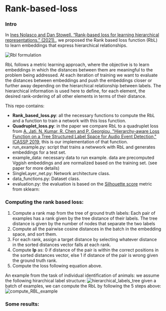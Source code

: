 # Rank-based-loss
### Intro

In [Ines Nolasco and Dan Stowell. “Rank-based loss for learning hierarchical representations.” (2021).](https://arxiv.org/abs/2110.05941), we proposed the Rank based loss function (RbL) to learn embeddings that express hierarchical relationships.

![Rbl formulation](https://user-images.githubusercontent.com/33712250/137119430-3b18ca80-4e1d-4ef1-9454-8ab57c272842.png)

RbL follows a metric learning approach, where the objective is to learn embeddings in which the distances between them are meaningful to the problem being addressed. At each iteration of training we want to evaluate the distances between embeddings and push the embeddings closer or further away depending on the hierarchical relationship between labels. The hierarchical information is used here to define, for each element, the desired rank-ordering of all other elements in terms of their distance.

This repo contains:    
- **Rank_based_loss.py**: all the necessary functions to compute the RbL and a function to train a network with this loss function.
- **Quadruplet_loss.py**: in the paper we compare RbL to a quadruplet loss from [A. Jati, N. Kumar, R. Chen and P. Georgiou, "Hierarchy-aware Loss Function on a Tree Structured Label Space for Audio Event Detection," ICASSP 2019](https://ieeexplore.ieee.org/document/8682341), this is our implementation of that function.
- run_example.py: script that trains a netwwork with RbL and generates embeddings for a test set.
- example_data: necessary data to run example. data are precomputed Vggish embeddings and are normalized based on the training set. (see paper for more details)
- SingleLayer_net.py: Network architecture class.
- data_functions.py: Dataset class.
- evaluation.py: the evaluation is based on the [Silhouette score](https://scikit-learn.org/stable/modules/generated/sklearn.metrics.silhouette_score.html) metric from sklearn: 

### Computing the rank based loss:

1. Compute a rank map from the tree of ground truth labels: Each pair of examples has a rank given by the tree distance of their labels. The tree distance is given by the number of nodes that separate the two labels
2. Compute all the pairwise cosine distances in the batch in the embedding space, and sort them. 
3. For each rank, assign a target distance by selecting whatever distance in the sorted distances vector falls at each rank.
4. Compute **Ip** as: 0 if distance of the pair is within the correct positions in the sorted distances vector, else 1 if distance of the pair is wrong given the ground truth rank.
5. Compute the loss following equation above.

An example from the task of individual identification of animals: we assume the following hirarchical label structure:
![hierarchical_labels_tree](https://user-images.githubusercontent.com/33712250/137140261-5ad84e7f-1d31-4f95-8501-dd105c7b6439.png)
given a batch of examples, we can compute the RbL by following the 5 steps above:
![compute_RBL_example](https://user-images.githubusercontent.com/33712250/137123161-1b7c4eef-9b5e-4d79-bec5-d3892bec2382.png)


### Some results:
